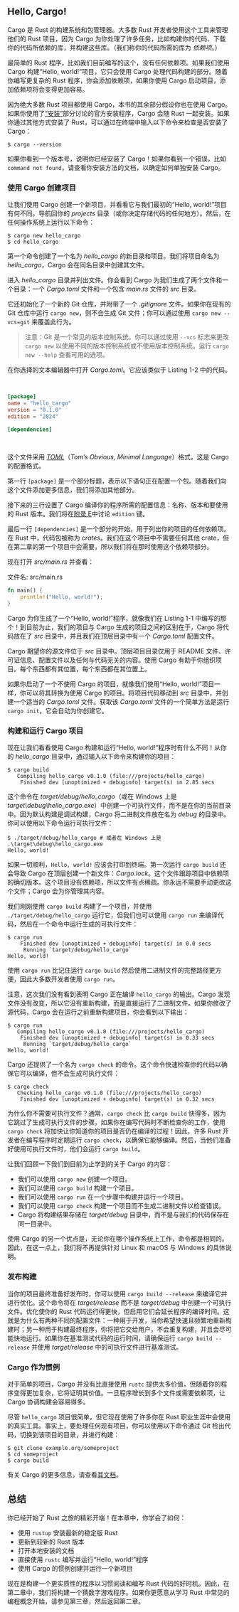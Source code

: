 ## Hello, Cargo!

Cargo 是 Rust 的构建系统和包管理器。大多数 Rust 开发者使用这个工具来管理他们的 Rust 项目，因为 Cargo 为你处理了许多任务，比如构建你的代码、下载你的代码所依赖的库，并构建这些库。（我们称你的代码所需的库为 _依赖项_。）

最简单的 Rust 程序，比如我们目前编写的这个，没有任何依赖项。如果我们使用 Cargo 构建“Hello, world!”项目，它只会使用 Cargo 处理代码构建的部分。随着你编写更复杂的 Rust 程序，你会添加依赖项，如果你使用 Cargo 启动项目，添加依赖项将会变得更加容易。

因为绝大多数 Rust 项目都使用 Cargo，本书的其余部分假设你也在使用 Cargo。如果你使用了[“安装”][installation]<!-- ignore -->部分讨论的官方安装程序，Cargo 会随 Rust 一起安装。如果你通过其他方式安装了 Rust，可以通过在终端中输入以下命令来检查是否安装了 Cargo：

```console
$ cargo --version
```

如果你看到一个版本号，说明你已经安装了 Cargo！如果你看到一个错误，比如 `command not found`，请查看你安装方法的文档，以确定如何单独安装 Cargo。

### 使用 Cargo 创建项目

让我们使用 Cargo 创建一个新项目，并看看它与我们最初的“Hello, world!”项目有何不同。导航回你的 _projects_ 目录（或你决定存储代码的任何地方）。然后，在任何操作系统上运行以下命令：

```console
$ cargo new hello_cargo
$ cd hello_cargo
```

第一个命令创建了一个名为 _hello_cargo_ 的新目录和项目。我们将项目命名为 _hello_cargo_，Cargo 会在同名目录中创建其文件。

进入 _hello_cargo_ 目录并列出文件。你会看到 Cargo 为我们生成了两个文件和一个目录：一个 _Cargo.toml_ 文件和一个包含 _main.rs_ 文件的 _src_ 目录。

它还初始化了一个新的 Git 仓库，并附带了一个 _.gitignore_ 文件。如果你在现有的 Git 仓库中运行 `cargo new`，则不会生成 Git 文件；你可以通过使用 `cargo new --vcs=git` 来覆盖此行为。

> 注意：Git 是一个常见的版本控制系统。你可以通过使用 `--vcs` 标志来更改 `cargo new` 以使用不同的版本控制系统或不使用版本控制系统。运行 `cargo new --help` 查看可用的选项。

在你选择的文本编辑器中打开 _Cargo.toml_。它应该类似于 Listing 1-2 中的代码。

<Listing number="1-2" file-name="Cargo.toml" caption="由 `cargo new` 生成的 *Cargo.toml* 的内容">

```toml
[package]
name = "hello_cargo"
version = "0.1.0"
edition = "2024"

[dependencies]
```

</Listing>

这个文件采用 [_TOML_][toml]<!-- ignore -->（_Tom’s Obvious, Minimal Language_）格式，这是 Cargo 的配置格式。

第一行 `[package]` 是一个部分标题，表示以下语句正在配置一个包。随着我们向这个文件添加更多信息，我们将添加其他部分。

接下来的三行设置了 Cargo 编译你的程序所需的配置信息：名称、版本和要使用的 Rust 版本。我们将在[附录 E][appendix-e]<!-- ignore -->中讨论 `edition` 键。

最后一行 `[dependencies]` 是一个部分的开始，用于列出你的项目的任何依赖项。在 Rust 中，代码包被称为 _crates_。我们在这个项目中不需要任何其他 crate，但在第二章的第一个项目中会需要，所以我们将在那时使用这个依赖项部分。

现在打开 _src/main.rs_ 并查看：

<span class="filename">文件名: src/main.rs</span>

```rust
fn main() {
    println!("Hello, world!");
}
```

Cargo 为你生成了一个“Hello, world!”程序，就像我们在 Listing 1-1 中编写的那个！到目前为止，我们的项目与 Cargo 生成的项目之间的区别在于，Cargo 将代码放在了 _src_ 目录中，并且我们在顶层目录中有一个 _Cargo.toml_ 配置文件。

Cargo 期望你的源文件位于 _src_ 目录中。顶层项目目录仅用于 README 文件、许可证信息、配置文件以及任何与代码无关的内容。使用 Cargo 有助于你组织项目。每个东西都有其位置，每个东西都在其位置上。

如果你启动了一个不使用 Cargo 的项目，就像我们使用“Hello, world!”项目一样，你可以将其转换为使用 Cargo 的项目。将项目代码移动到 _src_ 目录中，并创建一个适当的 _Cargo.toml_ 文件。获取该 _Cargo.toml_ 文件的一个简单方法是运行 `cargo init`，它会自动为你创建它。

### 构建和运行 Cargo 项目

现在让我们看看使用 Cargo 构建和运行“Hello, world!”程序时有什么不同！从你的 _hello_cargo_ 目录中，通过输入以下命令来构建你的项目：

```console
$ cargo build
   Compiling hello_cargo v0.1.0 (file:///projects/hello_cargo)
    Finished dev [unoptimized + debuginfo] target(s) in 2.85 secs
```

这个命令在 _target/debug/hello_cargo_（或在 Windows 上是 _target\debug\hello_cargo.exe_）中创建一个可执行文件，而不是在你的当前目录中。因为默认构建是调试构建，Cargo 将二进制文件放在名为 _debug_ 的目录中。你可以使用以下命令运行可执行文件：

```console
$ ./target/debug/hello_cargo # 或者在 Windows 上是 .\target\debug\hello_cargo.exe
Hello, world!
```

如果一切顺利，`Hello, world!` 应该会打印到终端。第一次运行 `cargo build` 还会导致 Cargo 在顶层创建一个新文件：_Cargo.lock_。这个文件跟踪项目中依赖项的确切版本。这个项目没有依赖项，所以文件有点稀疏。你永远不需要手动更改这个文件；Cargo 会为你管理其内容。

我们刚刚使用 `cargo build` 构建了一个项目，并使用 `./target/debug/hello_cargo` 运行它，但我们也可以使用 `cargo run` 来编译代码，然后在一个命令中运行生成的可执行文件：

```console
$ cargo run
    Finished dev [unoptimized + debuginfo] target(s) in 0.0 secs
     Running `target/debug/hello_cargo`
Hello, world!
```

使用 `cargo run` 比记住运行 `cargo build` 然后使用二进制文件的完整路径更方便，因此大多数开发者使用 `cargo run`。

注意，这次我们没有看到表明 Cargo 正在编译 `hello_cargo` 的输出。Cargo 发现文件没有改变，所以它没有重新构建，而是直接运行了二进制文件。如果你修改了源代码，Cargo 会在运行之前重新构建项目，你会看到以下输出：

```console
$ cargo run
   Compiling hello_cargo v0.1.0 (file:///projects/hello_cargo)
    Finished dev [unoptimized + debuginfo] target(s) in 0.33 secs
     Running `target/debug/hello_cargo`
Hello, world!
```

Cargo 还提供了一个名为 `cargo check` 的命令。这个命令快速检查你的代码以确保它可以编译，但不会生成可执行文件：

```console
$ cargo check
   Checking hello_cargo v0.1.0 (file:///projects/hello_cargo)
    Finished dev [unoptimized + debuginfo] target(s) in 0.32 secs
```

为什么你不需要可执行文件？通常，`cargo check` 比 `cargo build` 快得多，因为它跳过了生成可执行文件的步骤。如果你在编写代码时不断检查你的工作，使用 `cargo check` 将加快让你知道你的项目是否仍在编译的过程！因此，许多 Rust 开发者在编写程序时定期运行 `cargo check`，以确保它能够编译。然后，当他们准备好使用可执行文件时，他们会运行 `cargo build`。

让我们回顾一下我们到目前为止学到的关于 Cargo 的内容：

- 我们可以使用 `cargo new` 创建一个项目。
- 我们可以使用 `cargo build` 构建一个项目。
- 我们可以使用 `cargo run` 在一个步骤中构建并运行一个项目。
- 我们可以使用 `cargo check` 构建一个项目而不生成二进制文件以检查错误。
- Cargo 将构建结果存储在 _target/debug_ 目录中，而不是与我们的代码保存在同一目录中。

使用 Cargo 的另一个优点是，无论你在哪个操作系统上工作，命令都是相同的。因此，在这一点上，我们将不再提供针对 Linux 和 macOS 与 Windows 的具体说明。

### 发布构建

当你的项目最终准备好发布时，你可以使用 `cargo build --release` 来编译它并进行优化。这个命令将在 _target/release_ 而不是 _target/debug_ 中创建一个可执行文件。优化使你的 Rust 代码运行得更快，但启用它们会延长程序的编译时间。这就是为什么有两种不同的配置文件：一种用于开发，当你希望快速且频繁地重新构建时；另一种用于构建最终程序，你将把它交给用户，不会重复构建，并且会尽可能快地运行。如果你在基准测试代码的运行时间，请确保运行 `cargo build --release` 并使用 _target/release_ 中的可执行文件进行基准测试。

### Cargo 作为惯例

对于简单的项目，Cargo 并没有比直接使用 `rustc` 提供太多价值，但随着你的程序变得更加复杂，它将证明其价值。一旦程序增长到多个文件或需要依赖项，让 Cargo 协调构建会容易得多。

尽管 `hello_cargo` 项目很简单，但它现在使用了许多你在 Rust 职业生涯中会使用的真实工具。事实上，要处理任何现有项目，你可以使用以下命令通过 Git 检出代码，切换到该项目的目录，并进行构建：

```console
$ git clone example.org/someproject
$ cd someproject
$ cargo build
```

有关 Cargo 的更多信息，请查看[其文档][cargo]。

## 总结

你已经开始了 Rust 之旅的精彩开端！在本章中，你学会了如何：

- 使用 `rustup` 安装最新的稳定版 Rust
- 更新到较新的 Rust 版本
- 打开本地安装的文档
- 直接使用 `rustc` 编写并运行“Hello, world!”程序
- 使用 Cargo 的惯例创建并运行一个新项目

现在是构建一个更实质性的程序以习惯阅读和编写 Rust 代码的好时机。因此，在第二章中，我们将构建一个猜数字游戏程序。如果你更愿意从学习 Rust 中常见的编程概念开始，请参见第三章，然后返回第二章。

[installation]: ch01-01-installation.html#installation
[toml]: https://toml.io
[appendix-e]: appendix-05-editions.html
[cargo]: https://doc.rust-lang.org/cargo/